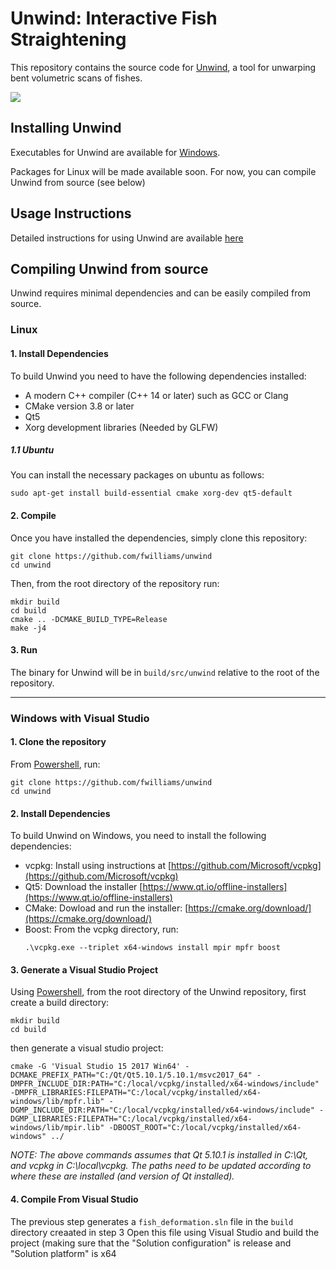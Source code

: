 # Unwind: Interactive Fish Straightening

This repository contains the source code for [Unwind](https://arxiv.org/abs/1904.04890), a tool for unwarping bent volumetric scans of fishes.

![](https://github.com/fwilliams/unwind/blob/master/img/teaser.png)

## Installing Unwind
Executables for Unwind are available for [Windows](https://drive.google.com/open?id=1J9BzsZyI-AfS8e60z1lJpMUY8lKS6-rC). 

Packages for Linux will be made available soon. For now, you can compile Unwind from source (see below)

## Usage Instructions
Detailed instructions for using Unwind are available [here](https://drive.google.com/open?id=1nX1DfBNiOcilo1tyLqh0B6fV_Aa-K2ML)

## Compiling Unwind from source
Unwind requires minimal dependencies and can be easily compiled from source.


### Linux

#### 1. Install Dependencies
To build Unwind you need to have the following dependencies installed:
* A modern C++ compiler (C++ 14 or later) such as GCC or Clang
* CMake version 3.8 or later
* Qt5 
* Xorg development libraries (Needed by GLFW)
##### 1.1 Ubuntu
You can install the necessary packages on ubuntu as follows:
```
sudo apt-get install build-essential cmake xorg-dev qt5-default
```

#### 2. Compile
Once you have installed the dependencies, simply clone this repository:
```
git clone https://github.com/fwilliams/unwind
cd unwind
```

Then, from the root directory of the repository run:
```
mkdir build
cd build
cmake .. -DCMAKE_BUILD_TYPE=Release
make -j4
```

#### 3. Run
The binary for Unwind will be in `build/src/unwind` relative to the root of the repository.

-------------------------------------------------------

### Windows with Visual Studio

#### 1. Clone the repository
From [Powershell](https://docs.microsoft.com/en-us/powershell/scripting/install/installing-powershell-core-on-windows?view=powershell-6), run:
```
git clone https://github.com/fwilliams/unwind
cd unwind
```

#### 2. Install Dependencies
To build Unwind on Windows, you need to install the following dependencies:
* vcpkg: Install using instructions at [https://github.com/Microsoft/vcpkg](https://github.com/Microsoft/vcpkg)
* Qt5: Download the installer [https://www.qt.io/offline-installers](https://www.qt.io/offline-installers)
* CMake: Dowload and run the installer: [https://cmake.org/download/](https://cmake.org/download/)
* Boost: From the vcpkg directory, run:
    ```
    .\vcpkg.exe --triplet x64-windows install mpir mpfr boost
    ```

#### 3. Generate a Visual Studio Project
Using [Powershell](https://docs.microsoft.com/en-us/powershell/scripting/install/installing-powershell-core-on-windows?view=powershell-6), from the root directory of the Unwind repository, first create a build directory:
```
mkdir build
cd build
```
then generate a visual studio project:
```
cmake -G 'Visual Studio 15 2017 Win64' -DCMAKE_PREFIX_PATH="C:/Qt/Qt5.10.1/5.10.1/msvc2017_64" -DMPFR_INCLUDE_DIR:PATH="C:/local/vcpkg/installed/x64-windows/include" -DMPFR_LIBRARIES:FILEPATH="C:/local/vcpkg/installed/x64-windows/lib/mpfr.lib" -DGMP_INCLUDE_DIR:PATH="C:/local/vcpkg/installed/x64-windows/include" -DGMP_LIBRARIES:FILEPATH="C:/local/vcpkg/installed/x64-windows/lib/mpir.lib" -DBOOST_ROOT="C:/local/vcpkg/installed/x64-windows" ../
```
*NOTE: The above commands assumes that Qt 5.10.1 is installed in C:\Qt, and vcpkg in C:\local\vcpkg. 
The paths need to be updated according to where these are installed (and version of Qt installed).*

#### 4. Compile From Visual Studio
The previous step generates a `fish_deformation.sln` file in the `build` directory creaated in step 3
Open this file using Visual Studio and build the project (making sure that the "Solution configuration" is release and "Solution platform" is x64
